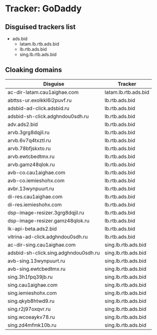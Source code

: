 # Tracker: GoDaddy

## Disguised trackers list

* ads.bid
    * latam.lb.rtb.ads.bid
    * lb.rtb.ads.bid
    * sing.lb.rtb.ads.bid

## Cloaking domains

| Disguise | Tracker |
| ---- | ---- |
| ac-dir-latam.cau1aighae.com | latam.lb.rtb.ads.bid |
| abttss-ur.exolkkl6i2puvf.ru | lb.rtb.ads.bid |
| adsbid-ad-click.adsbid.ru | lb.rtb.ads.bid |
| adsbid-sh-click.adghndou0sdh.ru | lb.rtb.ads.bid |
| adv.ads2.bid | lb.rtb.ads.bid |
| arvb.3grg8dqjil.ru | lb.rtb.ads.bid |
| arvb.6v7q4txztl.ru | lb.rtb.ads.bid |
| arvb.78bfjskxto.ru | lb.rtb.ads.bid |
| arvb.ewtcbedtmx.ru | lb.rtb.ads.bid |
| arvb.gamz48qlok.ru | lb.rtb.ads.bid |
| avb-co.cau1aighae.com | lb.rtb.ads.bid |
| avb-co.iemieshohx.com | lb.rtb.ads.bid |
| avbr.13wynpuurt.ru | lb.rtb.ads.bid |
| di-res.cau1aighae.com | lb.rtb.ads.bid |
| di-res.iemieshohx.com | lb.rtb.ads.bid |
| dsp-image-resizer.3grg8dqjil.ru | lb.rtb.ads.bid |
| dsp-image-resizer.gamz48qlok.ru | lb.rtb.ads.bid |
| lk-api-beta.ads2.bid | lb.rtb.ads.bid |
| vitrina-ad-click.adghndou0sdh.ru | lb.rtb.ads.bid |
| ac-dir-sing.cau1aighae.com | sing.lb.rtb.ads.bid |
| adsbid-sh-click.sing.adghndou0sdh.ru | sing.lb.rtb.ads.bid |
| avb-sing.13wynpuurt.ru | sing.lb.rtb.ads.bid |
| avb-sing.ewtcbedtmx.ru | sing.lb.rtb.ads.bid |
| sing.3h1fpq39jb.ru | sing.lb.rtb.ads.bid |
| sing.cau1aighae.com | sing.lb.rtb.ads.bid |
| sing.iemieshohx.com | sing.lb.rtb.ads.bid |
| sing.qkyb8htwd9.ru | sing.lb.rtb.ads.bid |
| sing.r2j97oxqvr.ru | sing.lb.rtb.ads.bid |
| sing.wcoeaykv78.ru | sing.lb.rtb.ads.bid |
| sing.zd4mfmk10b.ru | sing.lb.rtb.ads.bid |